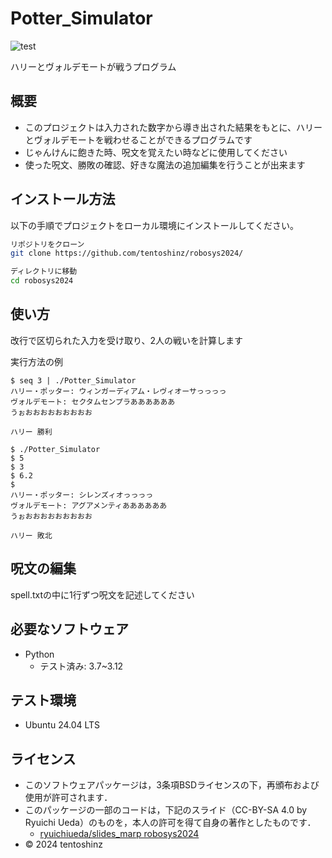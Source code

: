 # Potter_Simulator
![test](https://github.com/tentoshinz/robosys2024/actions/workflows/test.yml/badge.svg)

ハリーとヴォルデモートが戦うプログラム

## 概要

- このプロジェクトは入力された数字から導き出された結果をもとに、ハリーとヴォルデモートを戦わせることができるプログラムです
- じゃんけんに飽きた時、呪文を覚えたい時などに使用してください
- 使った呪文、勝敗の確認、好きな魔法の追加編集を行うことが出来ます

## インストール方法

以下の手順でプロジェクトをローカル環境にインストールしてください。

```bash
リポジトリをクローン
git clone https://github.com/tentoshinz/robosys2024/

ディレクトリに移動
cd robosys2024
```

## 使い方

改行で区切られた入力を受け取り、2人の戦いを計算します

実行方法の例

```
$ seq 3 | ./Potter_Simulator
ハリー・ポッター: ウィンガーディアム・レヴィオーサっっっっ
ヴォルデモート: セクタムセンプラああああああ
うぉおおおおおおおおお

ハリー 勝利
```
```
$ ./Potter_Simulator
$ 5
$ 3
$ 6.2
$ 
ハリー・ポッター: シレンズィオっっっっ
ヴォルデモート: アグアメンティああああああ
うぉおおおおおおおおお

ハリー 敗北
```

## 呪文の編集
spell.txtの中に1行ずつ呪文を記述してください

## 必要なソフトウェア
- Python
  - テスト済み: 3.7~3.12

## テスト環境
- Ubuntu 24.04 LTS

## ライセンス
- このソフトウェアパッケージは，3条項BSDライセンスの下，再頒布および使用が許可されます．
- このパッケージの一部のコードは，下記のスライド（CC-BY-SA 4.0 by Ryuichi Ueda）のものを，本人の許可を得て自身の著作としたものです．
    - [ryuichiueda/slides_marp robosys2024](https://github.com/ryuichiueda/slides_marp/tree/master/robosys2024)
- © 2024 tentoshinz